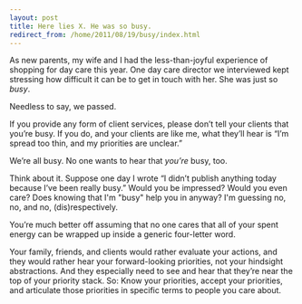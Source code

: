 ```yaml
---
layout: post
title: Here lies X. He was so busy.
redirect_from: /home/2011/08/19/busy/index.html
---
```

<p>As new parents, my wife and I had the less-than-joyful experience of shopping for day care this year.  One day care director we interviewed kept stressing how difficult it can be to get in touch with her. She was just so <em>busy</em>.</p>
<p>Needless to say, we passed.</p>
<p>If you provide any form of client services, please don’t tell your clients that you’re busy.  If you do, and your clients are like me, what they’ll hear is “I’m spread too thin, and my priorities are unclear.”</p>
<p>We’re all busy. No one wants to hear that <em>you’re</em> busy, too.</p>
<p>Think about it. Suppose one day I wrote “I didn’t publish anything today because I’ve been really busy.” Would you be impressed? Would you even care? Does knowing that I'm "busy" help you in anyway? I'm guessing no, no, and no, (dis)respectively.</p>
<p>You’re much better off assuming that no one cares that all of your spent energy can be wrapped up inside a generic four-letter word.</p>
<p>Your family, friends, and clients would rather evaluate your actions, and they would rather hear your forward-looking priorities, not your hindsight abstractions.  And they especially need to see and hear that they’re near the top of your priority stack. So: Know your priorities, accept your priorities, and articulate those priorities in specific terms to people you care about.</p>

